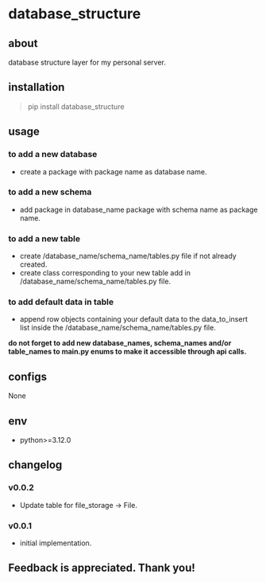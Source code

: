 # database_structure

## about

database structure layer for my personal server.

## installation

> pip install database_structure

## usage

### to add a new database

- create a package with package name as database name.

### to add a new schema

- add package in database_name package with schema name as package name.

### to add a new table

- create /database_name/schema_name/tables.py file if not already created.
- create class corresponding to your new table add in /database_name/schema_name/tables.py file.

### to add default data in table

- append row objects containing your default data to the data_to_insert list inside the
  /database_name/schema_name/tables.py file.

**do not forget to add new database_names, schema_names and/or table_names to main.py enums to make it accessible
through api calls.**

## configs

None

## env

- python>=3.12.0

## changelog

### v0.0.2

- Update table for file_storage -> File.

### v0.0.1

- initial implementation.

## Feedback is appreciated. Thank you!
